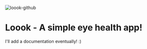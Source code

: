 ![loook-github](https://github.com/user-attachments/assets/52bb595d-187b-44ed-8968-d8a435fb759d)

# Loook - A simple eye health app!
I'll add a documentation eventually! :)
